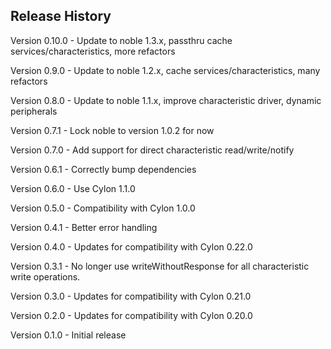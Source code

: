 ## Release History

Version 0.10.0 - Update to noble 1.3.x, passthru cache services/characteristics, more refactors

Version 0.9.0 - Update to noble 1.2.x, cache services/characteristics, many refactors

Version 0.8.0 - Update to noble 1.1.x, improve characteristic driver, dynamic peripherals

Version 0.7.1 - Lock noble to version 1.0.2 for now

Version 0.7.0 - Add support for direct characteristic read/write/notify

Version 0.6.1 - Correctly bump dependencies

Version 0.6.0 - Use Cylon 1.1.0

Version 0.5.0 - Compatibility with Cylon 1.0.0

Version 0.4.1 - Better error handling

Version 0.4.0 - Updates for compatibility with Cylon 0.22.0

Version 0.3.1 - No longer use writeWithoutResponse for all characteristic write operations.

Version 0.3.0 - Updates for compatibility with Cylon 0.21.0

Version 0.2.0 - Updates for compatibility with Cylon 0.20.0

Version 0.1.0 - Initial release
